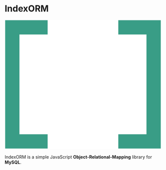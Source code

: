 # IndexORM
![IndexORM](./indexorm.svg)

IndexORM is a simple JavaScript **Object-Relational-Mapping** library for **MySQL**.